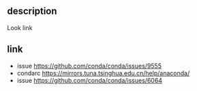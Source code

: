 ## description

Look link

## link

- issue https://github.com/conda/conda/issues/9555
- condarc https://mirrors.tuna.tsinghua.edu.cn/help/anaconda/
- issue https://github.com/conda/conda/issues/6064

